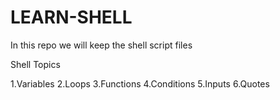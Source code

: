 # LEARN-SHELL
In this repo we will keep the shell script files



Shell Topics

1.Variables
2.Loops
3.Functions
4.Conditions
5.Inputs
6.Quotes